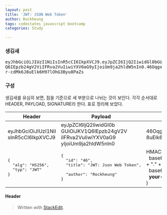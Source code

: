 ```yaml
---
layout: post
title: 'JWT: JSON Web Token'
author: Rockheung
tags: codestates javascript bootcamp
categories: Study

---
```

###  생김새

<pre>
eyJhbGciOiJIUzI1NiIsInR5cCI6IkpXVCJ9.eyJpZCI6IjQ2IiwidGl0bGUiOiJKV1<br>Q6IEpzb24gV2ViIFRva2VuIiwiYXV0aG9yIjoiUm9ja2hldW5nIn0.46Oqgx5iLypy2<br>r-cdMk6J8uElk6H97lOhG3Byu8PaZs</pre>



### 구성

생김새를 유심히 보면, 점을 기준으로 세 부분으로 나뉘는 것이 보인다. 각각 순서대로 HEADER, PAYLOAD, SIGNATURE라 한다. 표로 정리해 보았다.

|Header|Payload|Signature|
|----|----|----|
|eyJhbGciOiJIUzI1NiI<br>sInR5cCI6IkpXVCJ9|eyJpZCI6IjQ2IiwidGl0b<br>GUiOiJKV1Q6IEpzb24gV2V<br>iIFRva2VuIiwiYXV0aG9<br>yIjoiUm9ja2hldW5nIn0|46Oqgx5iLypy2r-cdMk6J<br>8uElk6H97lOhG3Byu8PaZs|
|<pre>{<br>&nbsp;&nbsp;"alg": "HS256",<br>&nbsp;&nbsp;"typ": "JWT"<br>}</pre>|<pre>{<br>&nbsp;&nbsp;"id": "46",<br>&nbsp;&nbsp;"title": "JWT: Json Web Token", <br>&nbsp;&nbsp;"author": "Rockheung"<br>}</pre>|HMACSHA256(<br> &nbsp;&nbsp;base64UrlEncode(header) + "." +<br> &nbsp;&nbsp;base64UrlEncode(payload),<br>&nbsp;&nbsp;**your-256-bit-secret**<br>)|


#### Header




> Written with [StackEdit](https://stackedit.io/).



